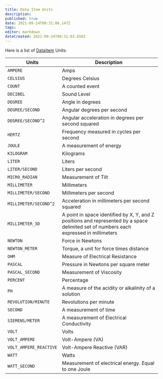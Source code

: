 ```yaml
---
title: Data Item Units
description: 
published: true
date: 2021-09-24T00:31:06.147Z
tags: 
editor: markdown
dateCreated: 2021-09-24T00:31:03.650Z
---
```


Here is a list of [DataItem](/Terminology "wikilink") Units:

| Units                  | Description                                                                                                                            |
| ---------------------- | -------------------------------------------------------------------------------------------------------------------------------------- |
| `AMPERE`               | Amps                                                                                                                                   |
| `CELSIUS`              | Degrees Celsius                                                                                                                        |
| `COUNT`                | A counted event                                                                                                                        |
| `DECIBEL`              | Sound Level                                                                                                                            |
| `DEGREE`               | Angle in degrees                                                                                                                       |
| `DEGREE/SECOND`        | Angular degrees per second                                                                                                             |
| `DEGREE/SECOND^2`      | Angular acceleration in degrees per second squared                                                                                     |
| `HERTZ`                | Frequency measured in cycles per second                                                                                                |
| `JOULE`                | A measurement of energy                                                                                                                |
| `KILOGRAM`             | Kilograms                                                                                                                              |
| `LITER`                | Liters                                                                                                                                 |
| `LITER/SECOND`         | Liters per second                                                                                                                      |
| `MICRO_RADIAN`         | Measurement of Tilt                                                                                                                    |
| `MILLIMETER`           | Millimeters                                                                                                                            |
| `MILLIMETER/SECOND`    | Millimeters per second                                                                                                                 |
| `MILLIMETER/SECOND^2`  | Acceleration in millimeters per second squared                                                                                         |
| `MILLIMETER_3D`        | A point in space identified by X, Y, and Z positions and represented by a space delimited set of numbers each expressed in millimeters |
| `NEWTON`               | Force in Newtons                                                                                                                       |
| `NEWTON_METER`         | Torque, a unit for force times distance                                                                                                |
| `OHM`                  | Measure of Electrical Resistance                                                                                                       |
| `PASCAL`               | Pressure in Newtons per square meter                                                                                                   |
| `PASCAL_SECOND`        | Measurement of Viscosity                                                                                                               |
| `PERCENT`              | Percentage                                                                                                                             |
| `PH`                   | A measure of the acidity or alkalinity of a solution                                                                                   |
| `REVOLUTION/MINUTE`    | Revolutions per minute                                                                                                                 |
| `SECOND`               | A measurement of time                                                                                                                  |
| `SIEMENS/METER`        | A measurement of Electrical Conductivity                                                                                               |
| `VOLT`                 | Volts                                                                                                                                  |
| `VOLT_AMPERE`          | Volt-Ampere (VA)                                                                                                                       |
| `VOLT_AMPERE_REACTIVE` | Volt-Ampere Reactive (VAR)                                                                                                             |
| `WATT`                 | Watts                                                                                                                                  |
| `WATT_SECOND`          | Measurement of electrical energy. Equal to one Joule                                                                                   |